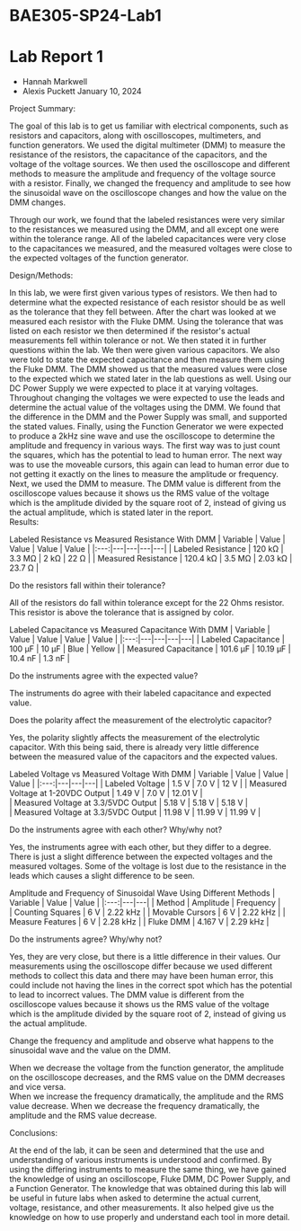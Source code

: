 # BAE305-SP24-Lab1
# Lab Report 1

* Hannah Markwell
* Alexis Puckett
January 10, 2024

Project Summary: 

The goal of this lab is to get us familiar with electrical components, such as resistors and capacitors, along with oscilloscopes, multimeters, and function generators. We used the digital multimeter (DMM) to measure the resistance of the resistors, the capacitance of the capacitors, and the voltage of the voltage sources. We then used the oscilloscope and different methods to measure the amplitude and frequency of the voltage source with a resistor. Finally, we changed the frequency and amplitude to see how the sinusoidal wave on the oscilloscope changes and how the value on the DMM changes. 

Through our work, we found that the labeled resistances were very similar to the resistances we measured using the DMM, and all except one were within the tolerance range. All of the labeled capacitances were very close to the capacitances we measured, and the measured voltages were close to the expected voltages of the function generator. 

Design/Methods:

In this lab, we were first given various types of resistors. We then had to determine what the expected resistance of each resistor should be as well as the tolerance that they fell between. After the chart was looked at we measured each resistor with the Fluke DMM. Using the tolerance that was listed on each resistor we then determined if the resistor's actual measurements fell within tolerance or not. We then stated it in further questions within the lab. 
We then were given various capacitors. We also were told to state the expected capacitance and then measure them using the Fluke DMM. The DMM showed us that the measured values were close to the expected which we stated later in the lab questions as well. 
Using our DC Power Supply we were expected to place it at varying voltages. Throughout changing the voltages we were expected to use the leads and determine the actual value of the voltages using the DMM. We found that the difference in the DMM and the Power Supply was small, and supported the stated values.
Finally, using the Function Generator we were expected to produce a 2kHz sine wave and use the oscilloscope to determine the amplitude and frequency in various ways. The first way was to just count the squares, which has the potential to lead to human error. The next way was to use the moveable cursors, this again can lead to human error due to not getting it exactly on the lines to measure the amplitude or frequency. Next, we used the DMM to measure. The DMM value is different from the oscilloscope values because it shows us the RMS value of the voltage which is the amplitude divided by the square root of 2, instead of giving us the actual amplitude, which is stated later in the report.  
Results:

Labeled Resistance vs Measured Resistance With DMM
| Variable | Value | Value | Value | Value |
|:---:|---|---|---|---|
|   Labeled Resistance    | 120 k&Omega;   |  3.3 M&Omega;  |  2 k&Omega;    |  22 &Omega;   |
|   Measured Resistance   | 120.4 k&Omega; |  3.5 M&Omega;  |  2.03 k&Omega; |  23.7 &Omega; |

Do the resistors fall within their tolerance?

All of the resistors do fall within tolerance except for the 22 Ohms resistor. This resistor is above the tolerance that is assigned by color. 

Labeled Capacitance vs Measured Capacitance With DMM
| Variable | Value | Value | Value | Value |
|:---:|---|---|---|---|
|   Labeled Capacitance  | 100 &mu;F   |  10 &mu;F     |  Blue       |  Yellow  |
|   Measured Capacitance | 101.6 &mu;F |  10.19 &mu;F  |  10.4 nF    |  1.3 nF  |

Do the instruments agree with the expected value?

The instruments do agree with their labeled capacitance and expected value. 

Does the polarity affect the measurement of the electrolytic capacitor?

Yes, the polarity slightly affects the measurement of the electrolytic capacitor. With this being said, there is already very little difference between the measured value of the capacitors and the expected values. 

Labeled Voltage vs Measured Voltage With DMM
| Variable | Value | Value | Value | 
|:---:|---|---|---|
|   Labeled Voltage                    | 1.5 V   |  7.0 V   |  12 V    | 
|   Measured Voltage at 1-20VDC Output | 1.49 V  |  7.0 V   |  12.01 V |  
|  Measured Voltage at 3.3/5VDC Output | 5.18 V  |  5.18 V  |  5.18 V  |  
|  Measured Voltage at 3.3/5VDC Output | 11.98 V |  11.99 V |  11.99 V |  

Do the instruments agree with each other? Why/why not?

Yes, the instruments agree with each other, but they differ to a degree. There is just a slight difference between the expected voltages and the measured voltages. Some of the voltage is lost due to the resistance in the leads which causes a slight difference to be seen.

Amplitude and Frequency of Sinusoidal Wave Using Different Methods
| Variable | Value | Value | 
|:---:|---|---|
|   Method           | Amplitude  |  Frequency |  
|   Counting Squares | 6 V        |  2.22 kHz  | 
|   Movable Cursors  | 6 V        |  2.22 kHz  | 
|  Measure Features  | 6 V        |  2.28 kHz  | 
|  Fluke DMM         | 4.167 V    |  2.29 kHz  | 

Do the instruments agree? Why/why not?

Yes, they are very close, but there is a little difference in their values. Our measurements using the oscilloscope differ because we used different methods to collect this data and there may have been human error, this could include not having the lines in the correct spot which has the potential to lead to incorrect values. The DMM value is different from the oscilloscope values because it shows us the RMS value of the voltage which is the amplitude divided by the square root of 2, instead of giving us the actual amplitude.  

Change the frequency and amplitude and observe what happens to the sinusoidal wave and the value on the DMM.

When we decrease the voltage from the function generator, the amplitude on the oscilloscope decreases, and the RMS value on the DMM decreases and vice versa.  
When we increase the frequency dramatically, the amplitude and the RMS value decrease. 
When we decrease the frequency dramatically, the amplitude and the RMS value decrease. 

Conclusions:

At the end of the lab, it can be seen and determined that the use and understanding of various instruments is understood and confirmed. By using the differing instruments to measure the same thing, we have gained the knowledge of using an oscilloscope, Fluke DMM, DC Power Supply, and a Function Generator. The knowledge that was obtained during this lab will be useful in future labs when asked to determine the actual current, voltage, resistance, and other measurements. It also helped give us the knowledge on how to use properly and understand each tool in more detail.
